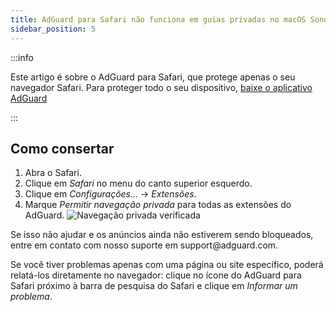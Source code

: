 ```yaml
---
title: AdGuard para Safari não funciona em guias privadas no macOS Sonoma
sidebar_position: 5
---
```


:::info

Este artigo é sobre o AdGuard para Safari, que protege apenas o seu navegador Safari. Para proteger todo o seu dispositivo, [baixe o aplicativo AdGuard](https://agrd.io/download-kb-adblock)

:::

## Como consertar

1. Abra o Safari.
2. Clique em _Safari_ no menu do canto superior esquerdo.
3. Clique em _Configurações…_ → _Extensões_.
4. Marque _Permitir navegação privada_ para todas as extensões do AdGuard.
   ![Navegação privada verificada](https://cdn.adtidy.org/content/Kb/ad_blocker/safari/adg-safari-sonoma-private.png)

Se isso não ajudar e os anúncios ainda não estiverem sendo bloqueados, entre em contato com nosso suporte em support\@adguard.com.

Se você tiver problemas apenas com uma página ou site específico, poderá relatá-los diretamente no navegador: clique no ícone do AdGuard para Safari próximo à barra de pesquisa do Safari e clique em _Informar um problema_.

